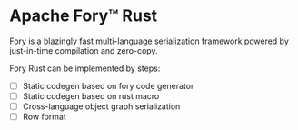 # Apache Fory™ Rust

Fory is a blazingly fast multi-language serialization framework powered by
just-in-time compilation and zero-copy.

Fory Rust can be implemented by steps:

- [ ] Static codegen based on fory code generator
- [ ] Static codegen based on rust macro
- [ ] Cross-language object graph serialization
- [ ] Row format
